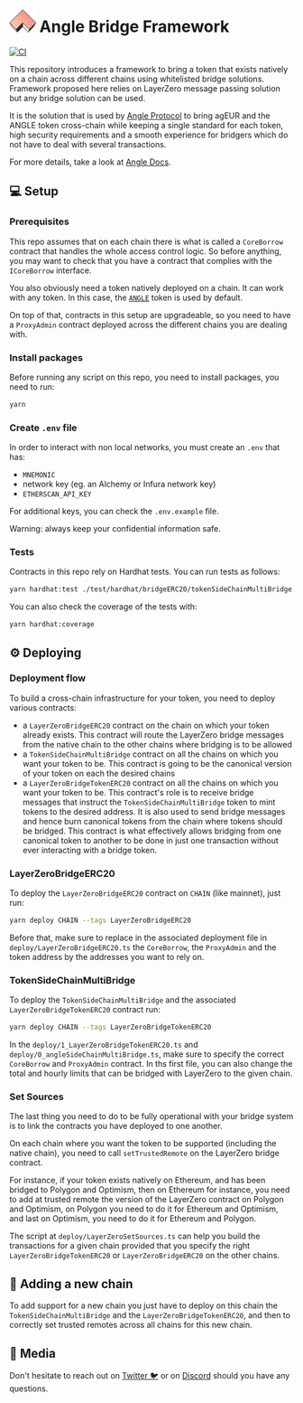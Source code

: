 # <img src="logo.svg" alt="Angle Bridge Framework" height="40px"> Angle Bridge Framework

[![CI](https://github.com/AngleProtocol/bridge-framework/workflows/CI/badge.svg)](https://github.com/AngleProtocol/bridge-framework/actions?query=workflow%3ACI)

This repository introduces a framework to bring a token that exists natively on a chain across different chains using whitelisted bridge solutions. Framework proposed here relies on LayerZero message passing solution but any bridge solution can be used.

It is the solution that is used by [Angle Protocol](https://angle.money) to bring agEUR and the ANGLE token cross-chain while keeping a single standard for each token, high security requirements and a smooth experience for bridgers which do not have to deal with several transactions.

For more details, take a look at [Angle Docs](https://docs.angle.money/other-aspects/cross-chain).

## 💻 Setup

### Prerequisites

This repo assumes that on each chain there is what is called a `CoreBorrow` contract that handles the whole access control logic. So before anything, you may want to check that you have a contract that complies with the `ICoreBorrow` interface.

You also obviously need a token natively deployed on a chain. It can work with any token. In this case, the [`ANGLE`](https://etherscan.io/address/0x31429d1856aD1377A8A0079410B297e1a9e214c2) token is used by default.

On top of that, contracts in this setup are upgradeable, so you need to have a `ProxyAdmin` contract deployed across the different chains you are dealing with.

### Install packages

Before running any script on this repo, you need to install packages, you need to run:

```bash
yarn
```

### Create `.env` file

In order to interact with non local networks, you must create an `.env` that has:

- `MNEMONIC`
- network key (eg. an Alchemy or Infura network key)
- `ETHERSCAN_API_KEY`

For additional keys, you can check the `.env.example` file.

Warning: always keep your confidential information safe.

### Tests

Contracts in this repo rely on Hardhat tests. You can run tests as follows:

```bash
yarn hardhat:test ./test/hardhat/bridgeERC20/tokenSideChainMultiBridge.test.ts
```

You can also check the coverage of the tests with:

```bash
yarn hardhat:coverage
```

## ⚙️ Deploying

### Deployment flow

To build a cross-chain infrastructure for your token, you need to deploy various contracts:

- a `LayerZeroBridgeERC20` contract on the chain on which your token already exists. This contract will route the LayerZero bridge messages from the native chain to the other chains where bridging is to be allowed
- a `TokenSideChainMultiBridge` contract on all the chains on which you want your token to be. This contract is going to be the canonical version of your token on each the desired chains
- a `LayerZeroBridgeTokenERC20` contract on all the chains on which you want your token to be. This contract's role is to receive bridge messages that instruct the `TokenSideChainMultiBridge` token to mint tokens to the desired address. It is also used to send bridge messages and hence burn canonical tokens from the chain where tokens should be bridged. This contract is what effectively allows bridging from one canonical token to another to be done in just one transaction without ever interacting with a bridge token.

### LayerZeroBridgeERC20

To deploy the `LayerZeroBridgeERC20` contract on `CHAIN` (like mainnet), just run:

```bash
yarn deploy CHAIN --tags LayerZeroBridgeERC20
```

Before that, make sure to replace in the associated deployment file in `deploy/LayerZeroBridgeERC20.ts` the `CoreBorrow`, the `ProxyAdmin` and the token address by the addresses you want to rely on.

### TokenSideChainMultiBridge

To deploy the `TokenSideChainMultiBridge` and the associated `LayerZeroBridgeTokenERC20` contract run:

```bash
yarn deploy CHAIN --tags LayerZeroBridgeTokenERC20
```

In the `deploy/1_LayerZeroBridgeTokenERC20.ts` and `deploy/0_angleSideChainMultiBridge.ts`, make sure to specify the correct `CoreBorrow` and `ProxyAdmin` contract. In ths first file, you can also change the total and hourly limits that can be bridged with LayerZero to the given chain.

### Set Sources

The last thing you need to do to be fully operational with your bridge system is to link the contracts you have deployed to one another.

On each chain where you want the token to be supported (including the native chain), you need to call `setTrustedRemote` on the LayerZero bridge contract.

For instance, if your token exists natively on Ethereum, and has been bridged to Polygon and Optimism, then on Ethereum for instance, you need to add at trusted remote the version of the LayerZero contract on Polygon and Optimism, on Polygon you need to do it for Ethereum and Optimism, and last on Optimism, you need to do it for Ethereum and Polygon.

The script at `deploy/LayerZeroSetSources.ts` can help you build the transactions for a given chain provided that you specify the right `LayerZeroBridgeTokenERC20` or `LayerZeroBridgeERC20` on the other chains.

## 🌉 Adding a new chain

To add support for a new chain you just have to deploy on this chain the `TokenSideChainMultiBridge` and the `LayerZeroBridgeTokenERC20`, and then to correctly set trusted remotes across all chains for this new chain.

## 📰 Media

Don't hesitate to reach out on [Twitter 🐦](https://twitter.com/AngleProtocol) or on [Discord](https://discord.gg/4FtNgnpPgE) should you have any questions.

